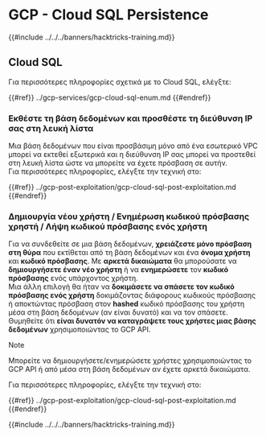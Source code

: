 # GCP - Cloud SQL Persistence

{{#include ../../../banners/hacktricks-training.md}}

## Cloud SQL

Για περισσότερες πληροφορίες σχετικά με το Cloud SQL, ελέγξτε:

{{#ref}}
../gcp-services/gcp-cloud-sql-enum.md
{{#endref}}

### Εκθέστε τη βάση δεδομένων και προσθέστε τη διεύθυνση IP σας στη λευκή λίστα

Μια βάση δεδομένων που είναι προσβάσιμη μόνο από ένα εσωτερικό VPC μπορεί να εκτεθεί εξωτερικά και η διεύθυνση IP σας μπορεί να προστεθεί στη λευκή λίστα ώστε να μπορείτε να έχετε πρόσβαση σε αυτήν.\
Για περισσότερες πληροφορίες, ελέγξτε την τεχνική στο:

{{#ref}}
../gcp-post-exploitation/gcp-cloud-sql-post-exploitation.md
{{#endref}}

### Δημιουργία νέου χρήστη / Ενημέρωση κωδικού πρόσβασης χρηστή / Λήψη κωδικού πρόσβασης ενός χρήστη

Για να συνδεθείτε σε μια βάση δεδομένων, **χρειάζεστε μόνο πρόσβαση στη θύρα** που εκτίθεται από τη βάση δεδομένων και ένα **όνομα χρήστη** και **κωδικό πρόσβασης**. Με **αρκετά δικαιώματα** θα μπορούσατε να **δημιουργήσετε έναν νέο χρήστη** ή να **ενημερώσετε** τον **κωδικό πρόσβασης** ενός υπάρχοντος χρήστη.\
Μια άλλη επιλογή θα ήταν να **δοκιμάσετε να σπάσετε τον κωδικό πρόσβασης ενός χρήστη** δοκιμάζοντας διάφορους κωδικούς πρόσβασης ή αποκτώντας πρόσβαση στον **hashed** κωδικό πρόσβασης του χρήστη μέσα στη βάση δεδομένων (αν είναι δυνατό) και να τον σπάσετε.\
Θυμηθείτε ότι **είναι δυνατόν να καταγράψετε τους χρήστες μιας βάσης δεδομένων** χρησιμοποιώντας το GCP API.

> [!NOTE]
> Μπορείτε να δημιουργήσετε/ενημερώσετε χρήστες χρησιμοποιώντας το GCP API ή από μέσα στη βάση δεδομένων αν έχετε αρκετά δικαιώματα.

Για περισσότερες πληροφορίες, ελέγξτε την τεχνική στο:

{{#ref}}
../gcp-post-exploitation/gcp-cloud-sql-post-exploitation.md
{{#endref}}

{{#include ../../../banners/hacktricks-training.md}}
